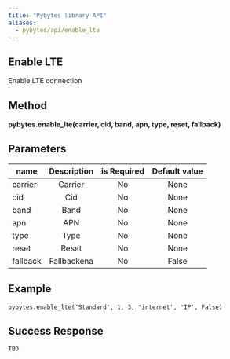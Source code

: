 ```yaml
---
title: "Pybytes library API"
aliases:
  - pybytes/api/enable_lte
---
```


**Enable LTE**
----
  Enable LTE connection


**Method**
----
**pybytes.enable_lte(carrier, cid, band, apn, type, reset, fallback)**

**Parameters**
----
| name  | Description   | is Required    | Default value
| ------------- |:-------------:|:-------------:|:-------------:|
| carrier   | Carrier  | No   | None  |
| cid   | Cid  | No   | None  |
| band   | Band  | No   | None  |
| apn   | APN  | No   | None  |
| type   | Type  | No   | None  |
| reset   | Reset  | No   | None  |
| fallback   | Fallbackena  | No   | False  |

**Example**
----
`pybytes.enable_lte('Standard', 1, 3, 'internet', 'IP', False)`

## Success Response
`TBD`
